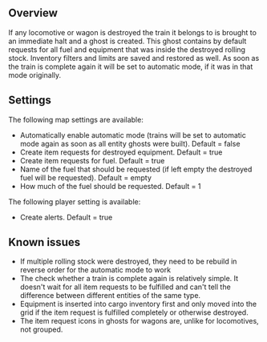 ## Overview
If any locomotive or wagon is destroyed the train it belongs to is brought to an immediate halt and a ghost is created. This ghost contains by default requests for all fuel and equipment that was inside the destroyed rolling stock. Inventory filters and limits are saved and restored as well. As soon as the train is complete again it will be set to automatic mode, if it was in that mode originally.


## Settings
The following map settings are available:

* Automatically enable automatic mode (trains will be set to automatic mode again as soon as all entity ghosts were built). Default = false
* Create item requests for destroyed equipment. Default = true
* Create item requests for fuel. Default = true
* Name of the fuel that should be requested (if left empty the destroyed fuel will be requested). Default = empty
* How much of the fuel should be requested. Default = 1

The following player setting is available:

* Create alerts. Default = true


## Known issues
* If multiple rolling stock were destroyed, they need to be rebuild in reverse order for the automatic mode to work
* The check whether a train is complete again is relatively simple. It doesn't wait for all item requests to be fulfilled and can't tell the difference between different entities of the same type.
* Equipment is inserted into cargo inventory first and only moved into the grid if the item request is fulfilled completely or otherwise destroyed.
* The item request icons in ghosts for wagons are, unlike for locomotives, not grouped.
